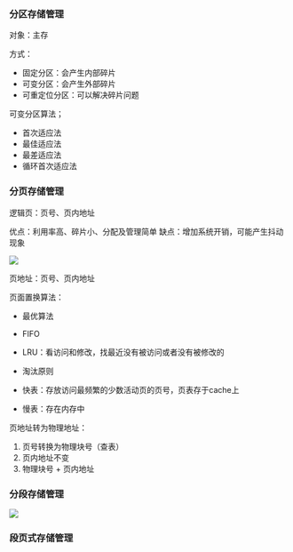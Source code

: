 ### 分区存储管理

对象：主存

方式：
 - 固定分区：会产生内部碎片
 - 可变分区：会产生外部碎片
 - 可重定位分区：可以解决碎片问题

可变分区算法；
 - 首次适应法
 - 最佳适应法
 - 最差适应法
 - 循环首次适应法

### 分页存储管理

逻辑页：页号、页内地址

优点：利用率高、碎片小、分配及管理简单
缺点：增加系统开销，可能产生抖动现象

![](https://s2.loli.net/2023/05/24/bV46vnlX9FHyR8C.png)

页地址：页号、页内地址

页面置换算法：
 - 最优算法
 - FIFO
 - LRU：看访问和修改，找最近没有被访问或者没有被修改的
 - 淘汰原则

- 快表：存放访问最频繁的少数活动页的页号，页表存于cache上
- 慢表：存在内存中

页地址转为物理地址：
 1. 页号转换为物理块号（查表）
 2. 页内地址不变
 3. 物理块号 + 页内地址

### 分段存储管理

![](https://s2.loli.net/2023/05/24/4MaO8QhJ35gNdRv.png)

### 段页式存储管理



